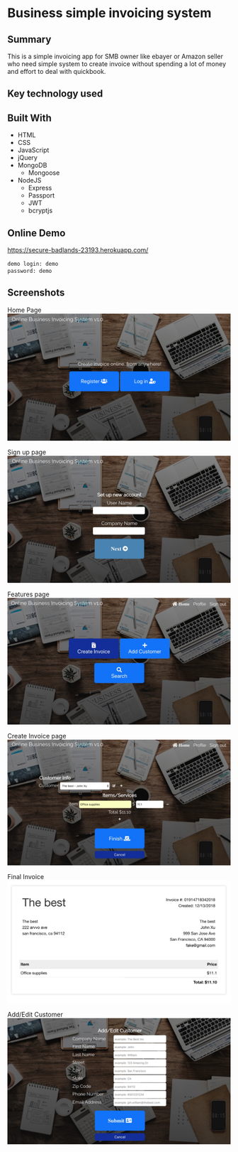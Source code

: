# Business simple invoicing system

## Summary
  This is a simple invoicing app for SMB owner like ebayer or Amazon seller who need simple system to create invoice without spending a lot of money and effort to deal with quickbook.

## Key technology used

## Built With

  * HTML
  * CSS
  * JavaScript
  * jQuery
  * MongoDB
    * Mongoose
  * NodeJS
    * Express
    * Passport
    * JWT
    * bcryptjs

## Online Demo

https://secure-badlands-23193.herokuapp.com/

```
demo login: demo
password: demo
```

## Screenshots

Home Page
![home page](/screenshots/homePage.jpg)

Sign up page
![sign up](/screenshots/signup.jpg)

Features page
![features](/screenshots/features.jpg)

Create Invoice page
![new invoice](/screenshots/invoicing.jpg)

Final Invoice
![invoice sample](/screenshots/invoice.jpg)

Add/Edit Customer
![edit customer](/screenshots/editCustomer.jpg)
  